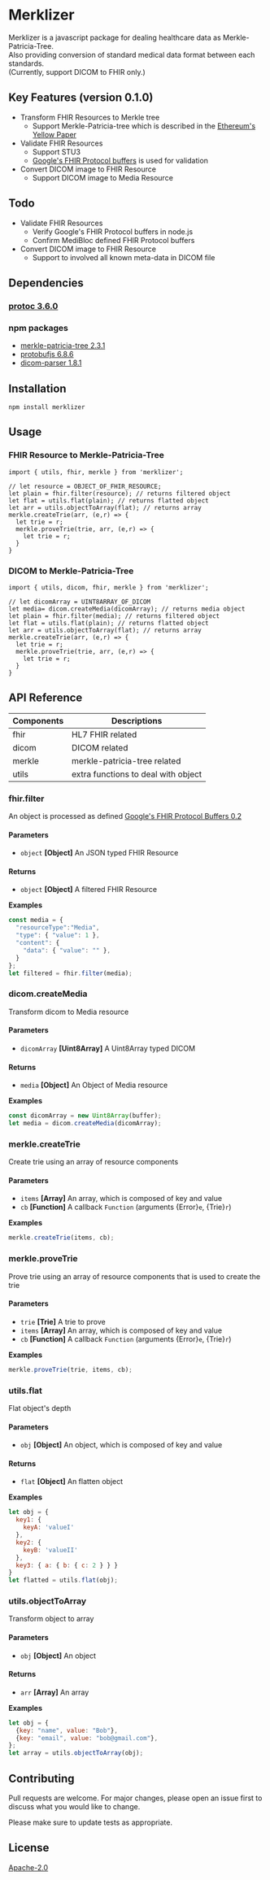 # Merklizer

Merklizer is a javascript package for dealing healthcare data as Merkle-Patricia-Tree.  
Also providing conversion of standard medical data format between each standards.  
(Currently, support DICOM to FHIR only.)

## Key Features (version 0.1.0)
* Transform FHIR Resources to Merkle tree
  * Support Merkle-Patricia-tree which is described in the [Ethereum's Yellow Paper](https://ethereum.github.io/yellowpaper/paper.pdf)
* Validate FHIR Resources
  * Support STU3
  * [Google's FHIR Protocol buffers](https://github.com/google/fhir) is used for validation
* Convert DICOM image to FHIR Resource
  * Support DICOM image to Media Resource

## Todo
* Validate FHIR Resources
  * Verify Google's FHIR Protocol buffers in node.js
  * Confirm MediBloc defined FHIR Protocol buffers
* Convert DICOM image to FHIR Resource
  * Support to involved all known meta-data in DICOM file

## Dependencies
### [protoc 3.6.0](https://github.com/google/protobuf/tree/v3.6.0)

### npm packages
* [merkle-patricia-tree 2.3.1](https://github.com/ethereumjs/merkle-patricia-tree/tree/v2.3.1)
* [protobufjs 6.8.6](https://github.com/dcodeIO/protobuf.js/tree/6.8.6)
* [dicom-parser 1.8.1](https://github.com/cornerstonejs/dicomParser/tree/1.8.1)


## Installation

```
npm install merklizer
```

## Usage
### FHIR Resource to Merkle-Patricia-Tree

```node
import { utils, fhir, merkle } from 'merklizer';

// let resource = OBJECT_OF_FHIR_RESOURCE;
let plain = fhir.filter(resource); // returns filtered object
let flat = utils.flat(plain); // returns flatted object
let arr = utils.objectToArray(flat); // returns array
merkle.createTrie(arr, (e,r) => {
  let trie = r;
  merkle.proveTrie(trie, arr, (e,r) => {
    let trie = r;
  }
}
```

### DICOM to Merkle-Patricia-Tree

```node
import { utils, dicom, fhir, merkle } from 'merklizer';

// let dicomArray = UINT8ARRAY_OF_DICOM
let media= dicom.createMedia(dicomArray); // returns media object
let plain = fhir.filter(media); // returns filtered object
let flat = utils.flat(plain); // returns flatted object
let arr = utils.objectToArray(flat); // returns array
merkle.createTrie(arr, (e,r) => {
  let trie = r;
  merkle.proveTrie(trie, arr, (e,r) => {
    let trie = r;
  }
}
```

## API Reference

| Components | Descriptions
|------------|-----------------------------------
| fhir | HL7 FHIR related
| dicom | DICOM related
| merkle | merkle-patricia-tree related
| utils | extra functions to deal with object

### fhir.filter
An object is processed as defined [Google's FHIR Protocol Buffers 0.2](https://github.com/google/fhir/tree/v0.2)

#### Parameters
* `object` **[Object]** An JSON typed FHIR Resource
#### Returns
* `object` **[Object]** A filtered FHIR Resource

**Examples**
```javascript
const media = {
  "resourceType":"Media",
  "type": { "value": 1 },
  "content": {
    "data": { "value": "" },
  }
};
let filtered = fhir.filter(media);
```

### dicom.createMedia
Transform dicom to Media resource  

#### Parameters
* `dicomArray` **[Uint8Array]** A Uint8Array typed DICOM
#### Returns
* `media` **[Object]** An Object of Media resource

**Examples**
```javascript
const dicomArray = new Uint8Array(buffer);
let media = dicom.createMedia(dicomArray);
```

### merkle.createTrie
Create trie using an array of resource components

#### Parameters
* `items` **[Array]** An array, which is composed of key and value
* `cb` **[Function]** A callback `Function` (arguments {Error}`e`, {Trie}`r`)

**Examples**
```javascript
merkle.createTrie(items, cb);
```

### merkle.proveTrie
Prove trie using an array of resource components that is used to create the trie

#### Parameters
* `trie` **[Trie]** A trie to prove
* `items` **[Array]** An array, which is composed of key and value
* `cb` **[Function]** A callback `Function` (arguments {Error}`e`, {Trie}`r`)

**Examples**
```javascript
merkle.proveTrie(trie, items, cb);
```

### utils.flat
Flat object's depth

#### Parameters
* `obj` **[Object]** An object, which is composed of key and value
#### Returns
* `flat` **[Object]** An flatten object

**Examples**
```javascript
let obj = {
  key1: {
    keyA: 'valueI'
  },
  key2: {
    keyB: 'valueII'
  },
  key3: { a: { b: { c: 2 } } }
}
let flatted = utils.flat(obj);
```

### utils.objectToArray
Transform object to array

#### Parameters
* `obj` **[Object]** An object
#### Returns
* `arr` **[Array]** An array

**Examples**
```javascript
let obj = {
  {key: "name", value: "Bob"},
  {key: "email", value: "bob@gmail.com"},
};
let array = utils.objectToArray(obj);
```

## Contributing
Pull requests are welcome. For major changes, please open an issue first to discuss what you would like to change.

Please make sure to update tests as appropriate.

## License
[Apache-2.0](http://www.apache.org/licenses/LICENSE-2.0)

